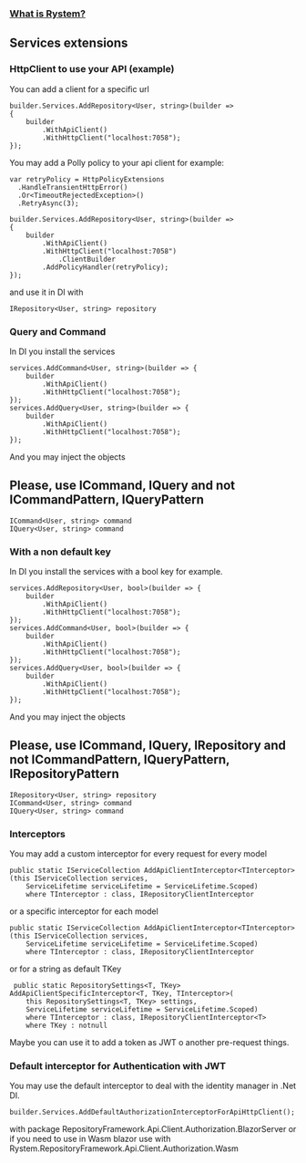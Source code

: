 ﻿### [What is Rystem?](https://github.com/KeyserDSoze/Rystem)

## Services extensions

### HttpClient to use your API (example)
You can add a client for a specific url

    builder.Services.AddRepository<User, string>(builder =>
    {
        builder
            .WithApiClient()
            .WithHttpClient("localhost:7058");
    });

You may add a Polly policy to your api client for example:

    var retryPolicy = HttpPolicyExtensions
      .HandleTransientHttpError()
      .Or<TimeoutRejectedException>()
      .RetryAsync(3);

    builder.Services.AddRepository<User, string>(builder =>
    {
        builder
            .WithApiClient()
            .WithHttpClient("localhost:7058")
                .ClientBuilder
            .AddPolicyHandler(retryPolicy);
    });
    
and use it in DI with
    
    IRepository<User, string> repository

### Query and Command
In DI you install the services

    services.AddCommand<User, string>(builder => {
        builder
            .WithApiClient()
            .WithHttpClient("localhost:7058");
    });
    services.AddQuery<User, string>(builder => {
        builder
            .WithApiClient()
            .WithHttpClient("localhost:7058");
    });

And you may inject the objects
## Please, use ICommand, IQuery and not ICommandPattern, IQueryPattern

    ICommand<User, string> command
    IQuery<User, string> command

### With a non default key
In DI you install the services with a bool key for example.

    services.AddRepository<User, bool>(builder => {
        builder
            .WithApiClient()
            .WithHttpClient("localhost:7058");
    });
    services.AddCommand<User, bool>(builder => {
        builder
            .WithApiClient()
            .WithHttpClient("localhost:7058");
    });
    services.AddQuery<User, bool>(builder => {
        builder
            .WithApiClient()
            .WithHttpClient("localhost:7058");
    });

And you may inject the objects
## Please, use ICommand, IQuery, IRepository and not ICommandPattern, IQueryPattern, IRepositoryPattern
    
    IRepository<User, string> repository
    ICommand<User, string> command
    IQuery<User, string> command

### Interceptors
You may add a custom interceptor for every request for every model

    public static IServiceCollection AddApiClientInterceptor<TInterceptor>(this IServiceCollection services,
        ServiceLifetime serviceLifetime = ServiceLifetime.Scoped)
        where TInterceptor : class, IRepositoryClientInterceptor

or a specific interceptor for each model
    
    public static IServiceCollection AddApiClientInterceptor<TInterceptor>(this IServiceCollection services,
        ServiceLifetime serviceLifetime = ServiceLifetime.Scoped)
        where TInterceptor : class, IRepositoryClientInterceptor

or for a string as default TKey

     public static RepositorySettings<T, TKey> AddApiClientSpecificInterceptor<T, TKey, TInterceptor>(
        this RepositorySettings<T, TKey> settings,
        ServiceLifetime serviceLifetime = ServiceLifetime.Scoped)
        where TInterceptor : class, IRepositoryClientInterceptor<T>
        where TKey : notnull   

Maybe you can use it to add a token as JWT o another pre-request things.

### Default interceptor for Authentication with JWT
You may use the default interceptor to deal with the identity manager in .Net DI.

    builder.Services.AddDefaultAuthorizationInterceptorForApiHttpClient();

with package RepositoryFramework.Api.Client.Authorization.BlazorServer 
or if you need to use in Wasm blazor use with Rystem.RepositoryFramework.Api.Client.Authorization.Wasm


